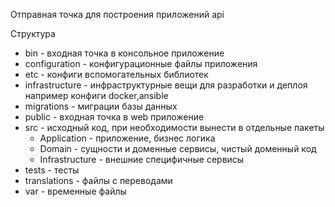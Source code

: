 Отправная точка для построения приложений api

Структура

- bin - входная точка в консольное приложение
- configuration - конфигурационные файлы приложения
- etc - конфиги вспомогательных библиотек
- infrastructure - инфраструктурные вещи для разработки и деплоя например конфиги docker,ansible
- migrations - миграции базы данных
- public - входная точка в web приложение
- src - исходный код, при необходимости вынести в отдельные пакеты
  - Application - приложение, бизнес логика
  - Domain - сущности и доменные сервисы, чистый доменный код
  - Infrastructure - внешние специфичные сервисы
- tests - тесты
- translations - файлы с переводами
- var - временные файлы



